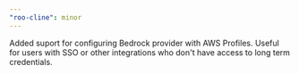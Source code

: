 ```yaml
---
"roo-cline": minor
---
```


Added suport for configuring Bedrock provider with AWS Profiles. Useful for users with SSO or other integrations who don't have access to long term credentials.
